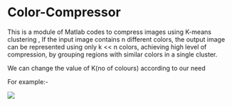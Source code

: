 # Color-Compressor

This is a module of Matlab codes to compress images using K-means clustering  , If the input image contains n different colors, the output image can be represented using only k << n colors, achieving high level of compression, by grouping regions with similar colors in a single cluster.

We can change the value of K(no of colours) according to our need 

For example:- 

![](image1.png)
